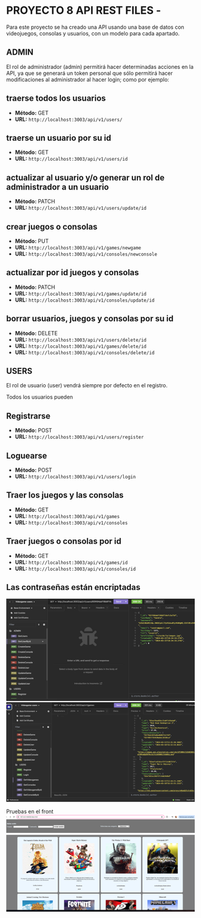 # PROYECTO 8 API REST FILES -

Para este proyecto se ha creado una API usando una base de datos con videojuegos, consolas y usuarios, con un modelo para cada apartado.

## ADMIN

El rol de administrador (admin) permitirá hacer determinadas acciones en la API, ya que se generará un token personal que sólo permitirá hacer modificaciones al administrador al hacer login; como por ejemplo:

## traerse todos los usuarios

- **Método:** GET
- **URL:** `http://localhost:3003/api/v1/users/`

## traerse un usuario por su id

- **Método:** GET
- **URL:** `http://localhost:3003/api/v1/users/id`

## actualizar al usuario y/o generar un rol de administrador a un usuario

- **Método:** PATCH
- **URL:** `http://localhost:3003/api/v1/users/update/id`

## crear juegos o consolas

- **Método:** PUT
- **URL:** `http://localhost:3003/api/v1/games/newgame`
- **URL:** `http://localhost:3003/api/v1/consoles/newconsole`

## actualizar por id juegos y consolas

- **Método:** PATCH
- **URL:** `http://localhost:3003/api/v1/games/update/id`
- **URL:** `http://localhost:3003/api/v1/consoles/update/id`

## borrar usuarios, juegos y consolas por su id

- **Método:** DELETE
- **URL:** `http://localhost:3003/api/v1/users/delete/id`
- **URL:** `http://localhost:3003/api/v1/games/delete/id`
- **URL:** `http://localhost:3003/api/v1/consoles/delete/id`

## USERS

El rol de usuario (user) vendrá siempre por defecto en el registro.

Todos los usuarios pueden

## Registrarse

- **Método:** POST
- **URL:** `http://localhost:3003/api/v1/users/register`

## Loguearse

- **Método:** POST
- **URL:** `http://localhost:3003/api/v1/users/login`

## Traer los juegos y las consolas

- **Método:** GET
- **URL:** `http://localhost:3003/api/v1/games`
- **URL:** `http://localhost:3003/api/v1/consoles`

## Traer juegos o consolas por id

- **Método:** GET
- **URL:** `http://localhost:3003/api/v1/games/id`
- **URL:** `http://localhost:3003/api/v1/consoles/id`

## Las contraseñas están encriptadas

![captura a Insomnia](/src/pics/picture1.png)
![captura a Insomnia](/src/pics/picture2.png)

Pruebas en el front
![captura a Insomnia](/src/pics/picture3.png)
